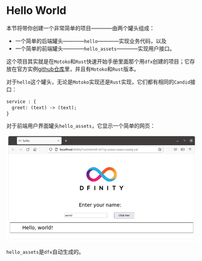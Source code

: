 # Hello World

本节将带你创建一个非常简单的项目————由两个罐头组成：

- 一个简单的后端罐头————`hello`————实现业务代码，以及
- 一个简单的前端罐头————`hello_assets`————实现用户接口。

这个项目其实就是在`Motoko`和`Rust`快速开始手册里面那个用`dfx`创建的项目；它存放在官方实例[github仓库](https://github.com/dfinity/examples)里，并且有`Motoko`和`Rust`版本。

对于`hello`这个罐头，无论是`Motoko`实现还是`Rust`实现，它们都有相同的`Candid`接口：

``` candid
service : {
  greet: (text) -> (text);
}
```

对于前端用户界面罐头`hello_assets`，它显示一个简单的网页：

![img](../assets/images/hello.png "img")

`hello_assets`是`dfx`自动生成的。